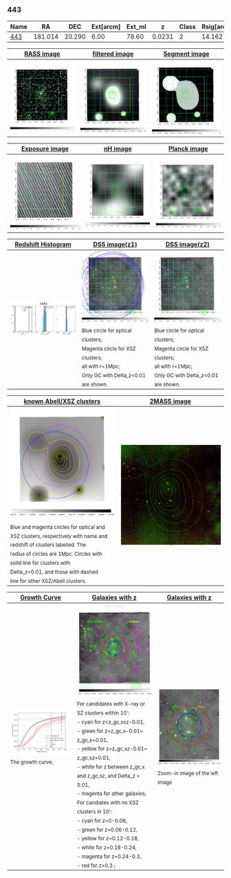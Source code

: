 <div STYLE="page-break-after: always;"></div>

### 443

|Name          |RA          |DEC      | Ext[arcm] | Ext_ml | z    | Class| Rsig[arcmin] | CRsig[c/s] | CR500[c/s] | R500[Mpc] |L500[erg/s]|F500[erg/s/cm^2]| M500[Msun]|Tx[keV]|beta|GC(XSZ,Delta_z<0.01)| GC(OPT,Delta_z<0.01)|GC|alias|
|--------------|------------|------------|---|---|-----------|--------|------|------|----|----|----|----|----|----|----|----|----|----|---|
|[443](script/443.md)     | 181.014       | 20.290       | 6.00    | 78.60   | 0.0231 | 2   | 14.162 |0.262 |0.276 |0.517 |4.822e+42 |3.975e-12 |4.017e+13 |1.228 |0.926 |MCXC, |-, |MCXC, |k543|

|[RASS image](../image/443/443_img.pdf)|[filtered image](../image/443/443_fil.pdf)|[Segment image](../image/443/443_seg.pdf)|
|-------------------|--------------------|-------------------|
| <img src="../image/443/443_img.png" width="300">  | <img src="../image/443/443_fil.png" width="300">   | <img src="../image/443/443_seg.png" width="300">  |

|[Exposure image](../image/443/443_mex.pdf)| [nH image](../image/443/443_nh.pdf)| [Planck image](../image/443/443_p.pdf)|
|-------------------|--------------------|-------------------|
|<img src="../image/443/443_mex.png" width="300">   | <img src="../image/443/443_nh.png" width="300">    | <img src="../image/443/443_p.png" width="300"> |

|[Redshift Histogram](../image/443/443_zg.pdf) | [DSS image(z1)](../image/443/443_dss_z1.pdf)      |  [DSS image(z2)](../image/443/443_dss_z2.pdf)    |
|-------------------|--------------------|-------------------|
|<img src="../image/443/443_zg.png" width="300"> |<img src="../image/443/443_dss_z1.png" width="300"> <sub><br>Blue circle for optical clusters; <br>Magenta circle for XSZ clusters; <br>all with r=1Mpc; <br>Only GC with Delta_z<0.01 are shown. </sub>| <img src="../image/443/443_dss_z2.png" width="300"><sub><br>Blue circle for optical clusters; <br>Magenta circle for XSZ clusters; <br>all with r=1Mpc; <br>Only GC with Delta_z<0.01 are shown. </sub> |

|[known Abell/XSZ clusters](../image/443/443_m.pdf) | [2MASS image](../image/443/443_2mass.pdf)      |
|-------------------|-------------------|
|<img src=../image/443/443_m.png width="300"> <sub><br>Blue and magenta circles for optical and <br>XSZ clusters, respectively with name and <br>redshift of clusters labelled. The <br>radius of circles are 1Mpc. Circles with <br>solid line for clusters with <br>Delta_z<0.01, and those with dashed <br>line for other XSZ/Abell clusters.        </sub>|<img src="../image/443/443_2mass.png" width="300">  |

|[Growth Curve](../image/443/443_gca_all.png) |[Galaxies with z](../image/443/443_opt_ned.pdf) |[Galaxies with z](../image/443/443_opt_ned_zoom.pdf) |
|-------------------|-------------------|-------------------|
| <img src="../image/443/443_gca_all.png" width="300"> <sub><br>The growth curve.</sub>| <img src=../image/443/443_opt_ned.png width="300"> <br><sub> For candidates with X-ray or SZ clusters within 10': <br> - cyan for z<z_gc,xsz-0.01, <br> - green for z=z_gc,x-0.01~ z_gc,x+0.01, <br> - yellow for z=z_gc,sz-0.01~ z_gc,sz+0.01, <br> - white for z between z_gc,x and z_gc,sz, and Delta_z > 0.01, <br> - magenta for other galaxies; <br>For candiates with no XSZ clusters in 10': <br> - cyan for z=0-0.06, <br> - green for z=0.06-0.12, <br> - yellow for z=0.12-0.18, <br> - white for z=0.18-0.24, <br> - magenta for z=0.24-0.3, <br> - red for z>0.3 ;  </sub>|<img src=../image/443/443_opt_ned_zoom.png width="300">  <br><sub> Zoom-in image of the left image</sub>|




